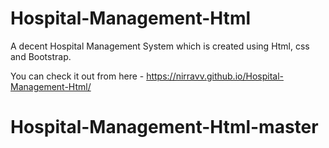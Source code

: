 # Hospital-Management-Html
A decent Hospital Management System which is created using Html, css and Bootstrap.

You can check it out from here - https://nirravv.github.io/Hospital-Management-Html/
# Hospital-Management-Html-master
